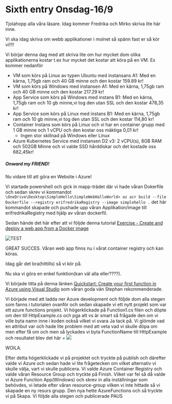 # Sixth entry Onsdag-16/9

Tjolahopp alla våra läsare. Idag kommer Fredrika och Mirko skriva lite här inne.

Vi ska idag skriva om webb applikationer i molnet så spänn fast er så kör vi!!!!

Vi börjar denna dag med att skriva lite om hur mycket dom olika applikationerna kostar t.ex hur mycket det kostar att köra på en VM. Ex kommer nedanför

* VM som körs på Linux av typen Ubuntu med instansans A1: Med en kärna, 1,75gb ram och  40 GB minne och den kostar 159.89 kr!
* VM som körs på Windows med instansen A1: Med en kärna, 1,75gb ram och  40 GB minne och den kostar 217.29 kr!
* App Service som körs på Windows med instans B1: Med en kärna, 1,75gb ram och 10 gb minne,vi tog den utan SSL och den kostar 478,35 kr!
* App Service som körs på Linux med instans B1: Med en kärna, 1,75gb ram och 10 gb minne,vi tog den utan SSL och den kostar 114,80 kr!
* Container Instans som körs på Linux och vi har en container grupp med 1 GB minne och 1 vCPU och den kostar oss mäktiga 0,01 kr!
  * Ingen stor skillnad på Windows eller Linux
* Azure Kubernetes Service  med instansen D2 v3: 2 vCPU(s), 8GB RAM och 502GB Minne och vi valde SSD hårddiskar och det kostade oss 682,45kr!



##### Onward my FRIEND!

Nu vidare till att göra en Website i Azure!

Vi startade powershell och gick in mapp-trädet där vi hade våran Dokerfile och sedan skrev vi kommandot  ``\OneDrive\Desktop\SimpleHello\SimpleWebHalloWorld> az acr build --file Dockerfile --registry erifredrikaRegistry --image simplehello .``  det här kommandot skapade och pushade upp våran Applikation/image till erifredrikaRegistry med hjälp av våran dockerfil.

Sedan hände det här efter att vi följde denna tutorial [Exercise - Create and deploy a web app from a Docker image](https://docs.microsoft.com/en-us/learn/modules/deploy-run-container-app-service/5-exercise-deploy-web-app?pivots=csharp) 

![TEST](C:\Users\Mirko\Desktop\HELLOWORLD.png)

GREAT SUCCES. Våran web app finns nu i vårat container registry och kan köras.



Idag går det bra(hittills) så vi kör på.



Nu ska vi göra en enkel funktion(kan väl alla eller????).

Vi började titta på denna länken [Quickstart: Create your first function in Azure using Visual Studio](https://docs.microsoft.com/en-us/azure/azure-functions/functions-create-your-first-function-visual-studio) som våran goda vän Stephan rekommenderade. 



Vi började med att ladda ner Azure development och följde dom alla stegen som fanns i tutorialen ovanför och sedan skapade vi ett nytt projekt som var ett azure functions projekt. Vi högerklickade på Function1.cs filen och döpte om den till HttpExample.cs och pga att vs är smart så frågade den om vi ville byta namn inne i koden också vilket vi svara Ja tack på. Vi glömde vad en attribut var och hade lite problem med att veta vad vi skulle döpa om men efter få om och men så lyckades vi byta FunctionName till HttpExample och resultatet blev det här = ![](C:\Users\Mirko\Desktop\unknown.png)

WOILA. 

Efter detta högerklickade vi på projektet och tryckte på publish och därefter valde vi Azure och sedan hade vi lite frågetecken om vilket alternativ vi skulle välja, vart vi skulle publicera. Vi valde Azure Container Registry och valde våran Resource Group och tryckte på Finish. Vilket var fel så då valde vi Azure Function App(Windows) och skrev in alla inställningar som behövdes, vi letade efter våran resource-group vilken vi inte hittade så vi skapade en ny resurs grupp. Den nya hette AzureFunctions och så tryckte vi på Skapa. Vi följde alla stegen och publicerade PAUS